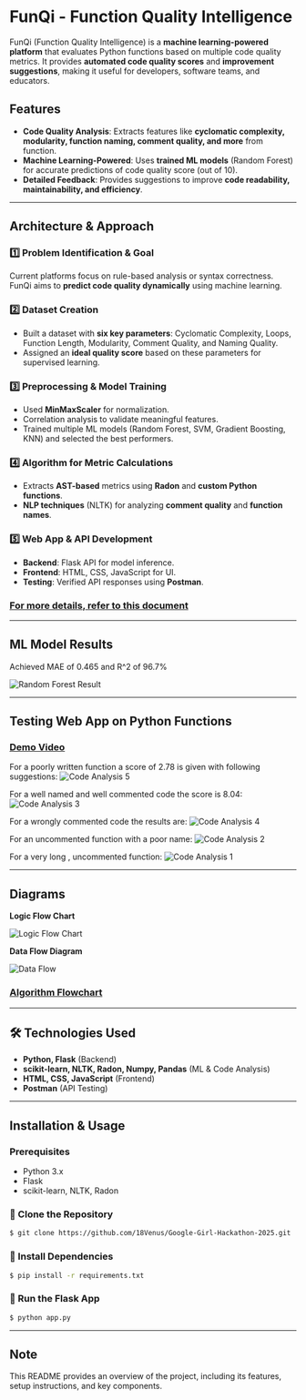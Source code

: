 # FunQi - Function Quality Intelligence

FunQi (Function Quality Intelligence) is a **machine learning-powered platform** that evaluates Python functions based on multiple code quality metrics. It provides **automated code quality scores** and **improvement suggestions**, making it useful for developers, software teams, and educators.

##  Features
-  **Code Quality Analysis**: Extracts features like **cyclomatic complexity, modularity, function naming, comment quality, and more** from function.
-  **Machine Learning-Powered**: Uses **trained ML models** (Random Forest) for accurate predictions of code quality score (out of 10).
-  **Detailed Feedback**: Provides suggestions to improve **code readability, maintainability, and efficiency**.
  
---

##  Architecture & Approach
### 1️⃣ Problem Identification & Goal
Current platforms focus on rule-based analysis or syntax correctness. FunQi aims to **predict code quality dynamically** using machine learning.

### 2️⃣ Dataset Creation
- Built a dataset with **six key parameters**: Cyclomatic Complexity, Loops, Function Length, Modularity, Comment Quality, and Naming Quality.
- Assigned an **ideal quality score** based on these parameters for supervised learning.

### 3️⃣ Preprocessing & Model Training
- Used **MinMaxScaler** for normalization.
- Correlation analysis to validate meaningful features.
- Trained multiple ML models (Random Forest, SVM, Gradient Boosting, KNN) and selected the best performers.

### 4️⃣ Algorithm for Metric Calculations
- Extracts **AST-based** metrics using **Radon** and **custom Python functions**.
- **NLP techniques** (NLTK) for analyzing **comment quality** and **function names**.

### 5️⃣ Web App & API Development
- **Backend**: Flask API for model inference.
- **Frontend**: HTML, CSS, JavaScript for UI.
- **Testing**: Verified API responses using **Postman**.

### [For more details, refer to this document](https://drive.google.com/drive/folders/1JAvYrRC82LfXFibrep77lF5CCvMazL0V?usp=sharing)

---
## ML Model Results

Achieved MAE of 0.465 and R^2 of 96.7%

![Random Forest Result](assets/RandomForestResult.png)


---
## Testing Web App on Python Functions

### [Demo Video](https://drive.google.com/file/d/1rudwVcTvoRlXZkE-sqgYI8HrD5Q_-e5A/view?usp=sharing)

For a poorly written function a score of 2.78 is given with following suggestions:
![Code Analysis 5](assets/codeAnalysis5.png)

For a well named and well commented code the score is 8.04:
![Code Analysis 3](assets/codeAnalysis3.png)

For a wrongly commented code the results are:
![Code Analysis 4](assets/codeAnalysis4.png)

For an uncommented function with a poor name:
![Code Analysis 2](assets/codeAnalysis2.png)

For a very long , uncommented function:
![Code Analysis 1](assets/codeAnalysis1.png)


---
## Diagrams

**Logic Flow Chart**

![Logic Flow Chart](assets/LogicFlowChart.png)


**Data Flow Diagram**

![Data Flow](assets/DataFlow.png)


### [Algorithm Flowchart](https://drive.google.com/file/d/1onUh792hTZ8d1RRse027DRzlTWaRRFjj/view?usp=drive_link)






---

## 🛠️ Technologies Used
- **Python, Flask** (Backend)
- **scikit-learn, NLTK, Radon, Numpy, Pandas** (ML & Code Analysis)
- **HTML, CSS, JavaScript** (Frontend)
- **Postman** (API Testing)
---

##  Installation & Usage
###  Prerequisites
- Python 3.x
- Flask
- scikit-learn, NLTK, Radon

### 🔹 Clone the Repository
```sh
$ git clone https://github.com/18Venus/Google-Girl-Hackathon-2025.git
```

### 🔹 Install Dependencies
```sh
$ pip install -r requirements.txt
```

### 🔹 Run the Flask App
```sh
$ python app.py
```
---

## Note  
This README provides an overview of the project, including its features, setup instructions, and key components. 

